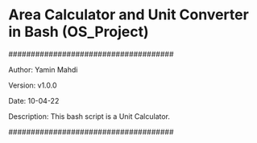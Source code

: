# Area Calculator and Unit Converter in Bash (OS_Project)
#####################################

Author: Yamin Mahdi

Version: v1.0.0

Date: 10-04-22

Description: This bash script is a Unit Calculator.

#####################################
